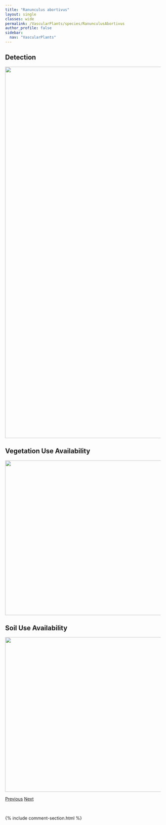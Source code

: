 ```yaml
---
title: "Ranunculus abortivus"
layout: single
classes: wide
permalink: /VascularPlants/species/RanunculusAbortivus
author_profile: false
sidebar:
  nav: "VascularPlants"
---
```


<h2>Detection</h2>

<a href="https://drive.google.com/uc?export=view&id=16PlzX6taHUYOXbcaknAMrHpIx8mu-jxi">
<img src="https://drive.google.com/uc?export=view&id=16PlzX6taHUYOXbcaknAMrHpIx8mu-jxi" height = "1200" width = "800">
</a>


<h2>Vegetation Use Availability</h2>

<a href="https://drive.google.com/uc?export=view&id=11GBgaMxeWdHy50bfURGV_eJqs5VjScXt">
<img src="https://drive.google.com/uc?export=view&id=11GBgaMxeWdHy50bfURGV_eJqs5VjScXt" height = "500" width = "1000">
</a>


<h2>Soil Use Availability</h2>

<a href="https://drive.google.com/uc?export=view&id=1XOzdDmD2_e1CUsBWwh-62KtmHO2s99Mc">
<img src="https://drive.google.com/uc?export=view&id=1XOzdDmD2_e1CUsBWwh-62KtmHO2s99Mc" height = "500" width = "1000">
</a>


<a href="/DevelopmentWebsite/VascularPlants/species/QuercusAlba" class="pagination--pager" title="Quercus alba">Previous</a> <a href="/DevelopmentWebsite/VascularPlants/species/RanunculusAcris" class="pagination--pager" title="Ranunculus acris">Next</a>

<p>&nbsp;</p>

{% include comment-section.html %}
